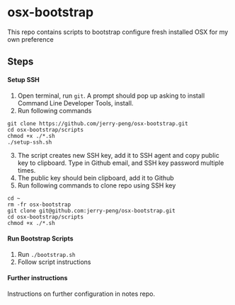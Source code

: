 # osx-bootstrap

This repo contains scripts to bootstrap configure fresh installed OSX for my own preference

## Steps

#### Setup SSH

1. Open terminal, run `git`. A prompt should pop up asking to install Command Line Developer Tools, install.
2. Run following commands

```
git clone https://github.com/jerry-peng/osx-bootstrap.git
cd osx-bootstrap/scripts
chmod +x ./*.sh
./setup-ssh.sh
```

3. The script creates new SSH key, add it to SSH agent and copy public key to clipboard. Type in Github email, and SSH key password multiple times.
4. The public key should bein clipboard, add it to Github
5. Run following commands to clone repo using SSH key

```
cd ~
rm -fr osx-bootstrap
git clone git@github.com:jerry-peng/osx-bootstrap.git
cd osx-bootstrap/scripts
chmod +x ./*.sh
```

#### Run Bootstrap Scripts

1. Run `./bootstrap.sh`
2. Follow script instructions

#### Further instructions

Instructions on further configuration in notes repo.
